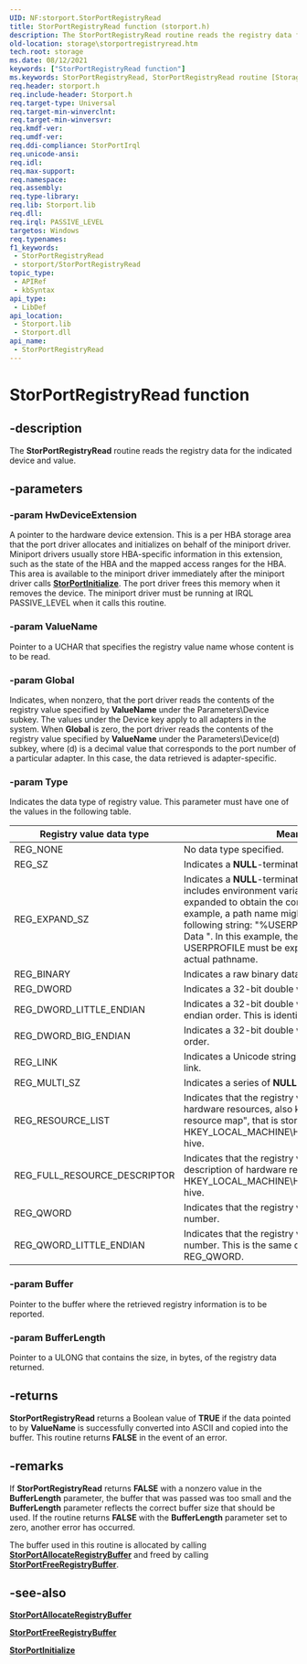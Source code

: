 ```yaml
---
UID: NF:storport.StorPortRegistryRead
title: StorPortRegistryRead function (storport.h)
description: The StorPortRegistryRead routine reads the registry data for the indicated device and value.
old-location: storage\storportregistryread.htm
tech.root: storage
ms.date: 08/12/2021
keywords: ["StorPortRegistryRead function"]
ms.keywords: StorPortRegistryRead, StorPortRegistryRead routine [Storage Devices], storage.storportregistryread, storport/StorPortRegistryRead, storprt_6eafcbbc-b767-45b3-97d6-86e591a29a19.xml
req.header: storport.h
req.include-header: Storport.h
req.target-type: Universal
req.target-min-winverclnt: 
req.target-min-winversvr: 
req.kmdf-ver: 
req.umdf-ver: 
req.ddi-compliance: StorPortIrql
req.unicode-ansi: 
req.idl: 
req.max-support: 
req.namespace: 
req.assembly: 
req.type-library: 
req.lib: Storport.lib
req.dll: 
req.irql: PASSIVE_LEVEL
targetos: Windows
req.typenames: 
f1_keywords:
 - StorPortRegistryRead
 - storport/StorPortRegistryRead
topic_type:
 - APIRef
 - kbSyntax
api_type:
 - LibDef
api_location:
 - Storport.lib
 - Storport.dll
api_name:
 - StorPortRegistryRead
---
```


# StorPortRegistryRead function

## -description

The **StorPortRegistryRead** routine reads the registry data for the indicated device and value.

## -parameters

### -param HwDeviceExtension

A pointer to the hardware device extension. This is a per HBA storage area that the port driver allocates and initializes on behalf of the miniport driver. Miniport drivers usually store HBA-specific information in this extension, such as the state of the HBA and the mapped access ranges for the HBA. This area is available to the miniport driver immediately after the miniport driver calls [**StorPortInitialize**](nf-storport-storportinitialize.md). The port driver frees this memory when it removes the device. The miniport driver must be running at IRQL PASSIVE_LEVEL when it calls this routine.

### -param ValueName

Pointer to a UCHAR that specifies the registry value name whose content is to be read.

### -param Global

Indicates, when nonzero, that the port driver reads the contents of the registry value specified by **ValueName** under the Parameters\Device subkey. The values under the Device key apply to all adapters in the system. When **Global** is zero, the port driver reads the contents of the registry value specified by **ValueName** under the Parameters\Device(d) subkey, where (d) is a decimal value that corresponds to the port number of a particular adapter. In this case, the data retrieved is adapter-specific.

### -param Type

Indicates the data type of registry value. This parameter must have one of the values in the following table.

| Registry value data type | Meaning |
| ------------------------ | ------- |
| REG_NONE                     | No data type specified. |
| REG_SZ                       | Indicates a **NULL**-terminated Unicode string. |
| REG_EXPAND_SZ                | Indicates a **NULL**-terminated Unicode string that includes environment variables that must be expanded to obtain the complete string. For example, a path name might be stored as the following string: "%USERPROFILE%\Application Data ". In this example, the environment variable USERPROFILE must be expanded to obtain the actual pathname. |
| REG_BINARY                   | Indicates a raw binary data. |
| REG_DWORD                    | Indicates a 32-bit double word value. |
| REG_DWORD_LITTLE_ENDIAN      | Indicates a 32-bit double word value, in little-endian order. This is identical to REG_DWORD. |
| REG_DWORD_BIG_ENDIAN         | Indicates a 32-bit double word value, in big-endian order. |
| REG_LINK                     | Indicates a Unicode string containing a symbolic link. |
| REG_MULTI_SZ                 | Indicates a series of **NULL**-terminated strings. |
| REG_RESOURCE_LIST            | Indicates that the registry value contains a list of hardware resources, also known as the "hardware resource map", that is stored under the HKEY_LOCAL_MACHINE\HARDWARE\ResourceMap hive. |
| REG_FULL_RESOURCE_DESCRIPTOR | Indicates that the registry value contains a description of hardware resources stored under the HKEY_LOCAL_MACHINE\HARDWARE\Description hive. | REG_RESOURCE_REQUIREMENTS_LIST | Indicates that the registry value contains a list of hardware resource requirements stored under the HKEY_LOCAL_MACHINE\HARDWARE\ResourceMap tree. |
| REG_QWORD                    | Indicates that the registry value contains a 64-bit number.   |
| REG_QWORD_LITTLE_ENDIAN      | Indicates that the registry value contains a 64-bit number. This is the same data type as REG_QWORD. |

### -param Buffer

Pointer to the buffer where the retrieved registry information is to be reported.

### -param BufferLength

Pointer to a ULONG that contains the size, in bytes, of the registry data returned.

## -returns

**StorPortRegistryRead** returns a Boolean value of **TRUE** if the data pointed to by **ValueName** is successfully converted into ASCII and copied into the buffer. This routine returns **FALSE** in the event of an error.

## -remarks

If **StorPortRegistryRead** returns **FALSE** with a nonzero value in the **BufferLength** parameter, the buffer that was passed was too small and the **BufferLength** parameter reflects the correct buffer size that should be used. If the routine returns **FALSE** with the **BufferLength** parameter set to zero, another error has occurred.

The buffer used in this routine is allocated by calling [**StorPortAllocateRegistryBuffer**](nf-storport-storportallocateregistrybuffer.md) and freed by calling [**StorPortFreeRegistryBuffer**](nf-storport-storportfreeregistrybuffer.md).

## -see-also

[**StorPortAllocateRegistryBuffer**](nf-storport-storportallocateregistrybuffer.md)

[**StorPortFreeRegistryBuffer**](nf-storport-storportfreeregistrybuffer.md)

[**StorPortInitialize**](nf-storport-storportinitialize.md)
